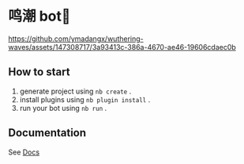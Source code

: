 # 鸣潮 bot🤖
https://github.com/ymadangx/wuthering-waves/assets/147308717/3a93413c-386a-4670-ae46-19606cdaec0b
## How to start
1. generate project using `nb create` .
2. install plugins using `nb plugin install` .
3. run your bot using `nb run` .

## Documentation

See [Docs](https://nonebot.dev/)
